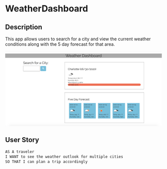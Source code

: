 # WeatherDashboard

## Description 
This app allows users to search for a city and view the current weather conditions along with the 5 day forecast for that area.

[![weather dashboard](weather.png)](https://catedunn.github.io/WeatherDashboard/)

## User Story
    AS A traveler
    I WANT to see the weather outlook for multiple cities
    SO THAT I can plan a trip accordingly






